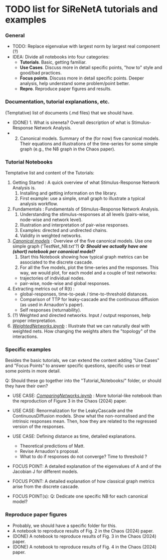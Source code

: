 # TODO list for SiReNetA tutorials and examples


### General

- TODO: Replace eigenvalue with largest norm by largest real component (?)
- IDEA: Divide all notebooks into four categories:
	- **Tutorials**. Basic, getting familiar.
	- **Use Cases**. Discuss more in detail specific points, "how to" style and good/bad practices.
	- **Focus points**. Discuss more in detail specific points. Deeper analysis, help understand some problem/point better.
	- **Repro**. Reproduce paper figures and results.

### Documentation, tutorial explanations, etc.

(Temptative) list of documents (.md files) that we should have.

- (DONE) 1. What is sireneta? Overall description of what is Stimulus-Response Network Analysis.
- 2. Canonical models. Summary of the (for now) five canonical models. Their equations and illustrations of the time-series for some simple graph (e.g., the N8 graph in the Chaos paper).




### Tutorial Notebooks

Temptative list and content of the Tutorials:

1. Getting Started : A quick overview of what Stimulus-Response Network Analysis is. 
	1. Installing and getting information on the library.
	2. First example: use a simple, small graph to illustrate a typical analysis workflow.
2. Fundamentals : Fundamentals of Stimulus-Response Network Analysis. 
	1. Understanding the stimulus-responses at all levels (pairs-wise, node-wise and network level). 
	2. Illustration and interpretation of pair-wise responses. 
	3. Examples: directed and undirected chains. 
	4. Validity in weighted networks.
3. *[Canonical models](#)* : Overview of the five canonical models. Use one simple graph ('TestNet\_N8.txt'?) *__Q: Should we actually have one (short) notebook per canonical model?__*
	1. Start this Notebook showing how typical graph metrics can be associated to the discrete cascade.
	2. For all the five models, plot the time-series and the responses.  This way, we would plot, for each model and a couple of test networks: 
	- trajectories of individual nodes.
	- pair-wise, node-wise and global responses.
4. Extracting metrics out of R(t) : 
	- global-responses, time-to-peak / time-to-threshold distances.
	- Comparison of TTP for leaky-cascade and the continuous diffusion (as used in Arnaudon's paper).
	- Self responses (returnability).
5. (?) Weighted and directed networks. Input / output responses, help proper interpretation.
6. *[WeightedNetworks.ipynb](#)* : Illustrate that we can naturally deal with weighted nets. How changing the weights alters the "topology" of the interactions.




### Specific examples

Besides the basic tutorials, we can extend the content adding "Use Cases" and "Focus Points" to answer specific questions, specific uses or treat some points in more detail.

Q: Should these go together into the "Tutorial_Notebooks/" folder, or should they have their own?

- USE CASE: *[ComparingNetworks.ipynb](#)* : More tutorial-like notebook than the reproduction of Figure 3 in the Chaos (2024) paper.

- USE CASE: Renormalization for the LeakyCascade and the ContinuousDiffusion models. Show what the non-normalised and the intrinsic responses mean. Then, how they are related to the regressed version of the responses.
- USE CASE: Defining distance as time, detailed explanations. 
	- Theoretical predictions of Matt. 
	- Revise Arnaudon's proposal.
	- What to do if responses do not converge? Time to threshold ?
- FOCUS POINT: A detailed explanation of the eigenvalues of A and of the Jacobian J for different models.
- FOCUS POINT: A detailed explanation of how classical graph metrics arise from the discrete cascade.
- FOCUS POINT(s): Q: Dedicate one specific NB for each canonical model?



### Reproduce paper figures

- Probably, we should have a specific folder for this. 
- A notebook to reproduce results of Fig. 2 in the Chaos (2024) paper.
- (DONE) A notebook to reproduce results of Fig. 3 in the Chaos (2024) paper.
- (DONE) A notebook to reproduce results of Fig. 4 in the Chaos (2024) paper.







#####